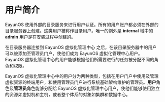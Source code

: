 # 用户简介

EayunOS
使用外部的目录服务来进行用户认证。所有的用户账户都必须在外部的目录服务器上创建。这类用户被称作目录用户。唯一的例外是
**internal** 域中的 **admin** 用户是在安装过程中创建的。

在目录服务器连接到 EayunOS 虚拟化管理中心
之后，在该目录服务器中的用户可以被添加至管理员门户，使他们成为 EayunOS
虚拟化管理中心用户。EayunOS
虚拟化管理中心的用户能够根据他们所需要进行的任务被分配不同的角色和权限。

EayunOS
虚拟化管理中心中的用户分为两种类型，包括在用户门户中使用及管理虚拟资源的终端用户，和使用管理员门户进行系统基础架构维护的管理员。**用户**角色及**管理员**角色能够分配给
EayunOS
虚拟化管理中心用户，使他们能够使用独立的资源如虚拟机和主机，或者整个体系的对象如集群和数据中心。

